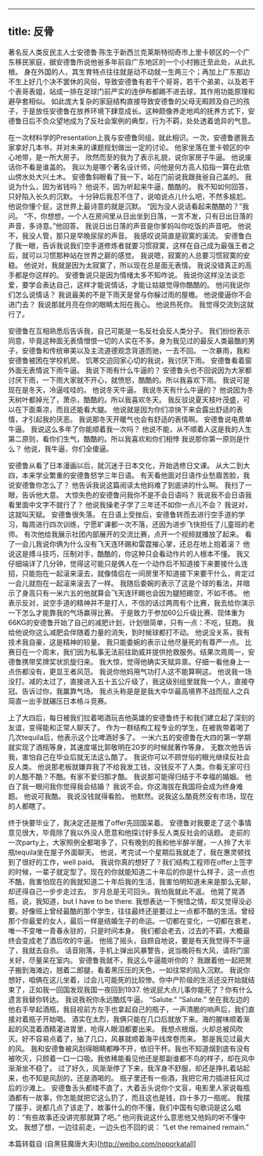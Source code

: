 ----
title: 反骨
----

著名反人类反民主人士安德鲁·陈生于新西兰克莱斯特彻奇市上里卡顿区的一个广东移民家庭，据安德鲁所说他爸多年前自广东地区的一个小村搬迁至此处，从此扎根。
身在外国的人，其生育特点往往就是动不动就一生两三个；再加上广东那边不生上好几个决不罢休的风俗，导致安德鲁有若干个哥哥，若干个弟弟，以及若干个表哥表姐，站成一排在足球门前严实的连伊布都踢不进去球，其作用功能原理和避孕套相似。
如此庞大复杂的家庭结构直接导致安德鲁的父母无暇顾及自己的孩子，于是放任安德鲁在放养环境下肆意成长。这种颇像养走地鸡的抚养方式下，安德鲁日后不负众望地成为了反社会案例的典型，行为不羁，处处透着诡异的气息。

在一次材料学的Presentation上我与安德鲁同组，就此相识。一次，安德鲁邀我去家拿好几本书，并对未来的课题规划做出一定的讨论。
他家坐落在里卡顿区的中心地带，是一所大房子。
欣然而至的我为了表示礼貌，说你家房子牛逼。
他说废话你不看是谁盖的。
我以为是哪个著名设计师，问他是何方高人掐指一算在此依山傍水处大兴土木。
安德鲁斜眼看了我一下，站在门前说我跟我爸自己盖的。
我说为什么，因为省钱吗？
他说不，因为听起来牛逼，酷酷的。
我不知如何回答，只好陷入长久的沉默。
十分钟后我忍不住了，说咱说点儿什么吧，不然多尴尬。
他说你懂个屁，这世界上最诗意的就是沉默。
“因为没人说话看起来酷酷的？”我问。
“不，你想想，一个人在房间里从日出坐到日落，一言不发，只有日出日落的声音，多诗意。”他回答。
我说日出日落的声音是你爹妈叫你吃饭的声音吧。
他说不，我没人管，那只是早晚尿尿的声音。
我感叹说简直是寂寞的溪流。
安德鲁白了我一眼，告诉我说我们空手道修炼者就要习惯寂寞，这样在自己成为最强王者之后，就可以习惯那种站在世界之巅的感觉。
我说嗯，寂寞的人总要习惯寂寞的安稳。
他说对，我就是因为太寂寞了，所以现在总是面无表情。
我说没错真正的高手都是你这样的。
安德鲁说只是因为情绪太多不知咋说。
我说你这样没法谈恋爱，要学会表达自己，这样才能说情话，才能让姑娘觉得你酷酷的。
他问我说你们怎么说情话？
我说最美的不是下雨天是曾与你躲过雨的屋檐。
他说傻逼你不会进门去？
我说那就月亮在你的眼睛太阳在我心。
他说热死你。
我觉得交流到这就行了。

安德鲁在互相熟悉后告诉我，自己可能是一名反社会反人类分子。
我们纷纷表示同意，毕竟这种面无表情憎恨一切的人实在不多。身为我见过的最反人类最酷的男子，安德鲁和传统审美以及主流道德观念背道而驰，一去不回。
一次暴雨，我和安德鲁被困在学校机房。
饥寒交迫回家心切的我说，我讨厌下雨。
安德鲁看着窗外面无表情说下雨牛逼。
我说下雨有什么牛逼的？
安德鲁头也不回说因为大家都讨厌下雨，一下雨大家就不开心，就愤怒，酷酷的。所以我喜欢下雨。
我说可是现在是冬天，冷逼哇哇的。
他说冬天牛逼。
我说冬天有什么牛逼的？
他说因为冬天树叶都掉光了，萧杀，酷酷的。所以我喜欢冬天。
我反驳说夏天枝叶茂盛，可以在下面乘凉，而且还能看大腿。
他说就是因为你们凉快下来会露出舒适的表情，才引起我的厌恶。
我说那冬天开暖气也会有舒适的表情啊。
安德鲁说电费单牛逼。
我说这么多年了你能顺着我一次吗？
他说不能，从不顺着人这是我的人生第二原则，看你们生气，酷酷的。所以我喜欢和你们相悖
我说那你第一原则是什么？
他说，我牛逼，你们全傻逼。

安德鲁从看了日本漫画以后，就沉迷于日本文化，开始选修日文课。
从大二到大四，本来学业繁重的安德鲁怒学三年日语。
有天看他面对日语作业愁眉苦脸，我说安德鲁你怎么了？
他告诉我说这篇阅读太他妈难了到底讲的什么啊。
我扫了一眼，告诉他大意。
大惊失色的安德鲁问我你不是不会日语吗？
我说我不会日语我看里面中文字不就行了？
他说我操老子学了三年还不如你一点儿不会？
我说对，这就叫天赋。
安德鲁很失落。
在日语上受挫后，安德鲁转而去进行空手道的学习，每周进行四次训练，宁愿旷课都一次不落，还因为进步飞快担任了儿童班的老师。
有次他给我展示社团内部展开的交流比赛，点开一个视频就播放了起来。
看了一会儿我说你俩为什么没有飞天连环踢和雷霆摧心掌，还总在地上抱着滚？
他说这是搏斗技巧，压制对手，酷酷的，你这种只会看动作片的人根本不懂。
我又仔细端详了几分钟，觉得这可能只是俩人在一个动作后不知道接下来要接什么连招，只能抱在一起滚来滚去，就像情侣在一间房里不知道接下来要干什么，肯定过一会儿就抱在一起滚来滚去了一样。
我随后委婉的表示了这是个球的看法，并暗示了身高只有一米六五的他就算会飞天连环踢也会因为腿短踢空，不如不练。
他表示反对，说空手道的精神并不是打人，不信的话过两周有个比赛，我去给你演示一下怎么才能靠我的气场赢得比赛。
于是致力于参加60公斤级比赛、现体重为66KG的安德鲁开始了自己的减肥计划，计划很简单，只有一点：不吃，狂跑。
我给他说你这么减肥会伴随着力量的消失，到时候球都打不动。
他说没关系，我有技术我自豪，这是精神的较量。
我只能委婉的表示让他尽量死的有尊严一点。
比赛日在一个周末，我们因为私事无法前往助威并提供抢救服务。结果次周周一，安德鲁携带奖牌奖状凯旋归来。
我大惊，觉得他确实天赋异禀。仔细一看他身上一点伤都没有，更显王者风范。
我说你他妈用气功打人这不能算啊这。
他说我一场没打。减的太过了，直接进入五十五公斤级了，我这级别组里就我一个人，直接夺冠。告诉过你，我赢靠气场。
我点头称是是是我大中华最高境界不战而屈人之兵简直一出手就碾压日本格斗竞赛。


上了大四后，每日被我们拉着喝酒玩吉他英雄的安德鲁终于和我们建立起了深刻的友谊，变得能和正常人聊天了。
作为一群结构工程专业的学生，在被我带着喝了几次tequila后，他表示这个比啤酒好多了。
一米六五的安德鲁在大四的第一学期就实现了酒瓶等身，其速度堪比郭敬明在20岁的时候就著作等身。
无数次他告诉我，害怕自己在毕业后就无法这么酷了。
我说你可以不顾世俗的眼光继续反社会反人类。
他说那老板就嫌弃我了不给我发工钱，没钱反不了人类。你看无家可归的人酷不酷？不酷。有家不爱归那才酷。
我说那可能得归结于不幸福的婚姻。
他白了我一眼问我你觉得我会结婚？
我说不会。你这海拔在我国将会成为终身难题。
他说可我酷。
我说没钱就得看脸。
他默然。说我这么酷竟然没有市场，现在的人都瞎了。

终于快要毕业了，我决定还是推了offer先回国呆着。
安德鲁对我要走了这个事情意见很大，毕竟除了我以外没人愿意和他探讨好多反人类反社会的话题。
走前的一次party上，大家照例全都喝多了，只有晚到的我和他半醉半醒，一人拎了大半瓶tequila坐在屋子外面聊天。
他说，考完试一个星期后我就走了，我在惠灵顿找到了很好的工作，well paid。
我说你真的想好了？我们结构工程师在offer上签字的时候，一辈子就定型了。现在的你就能知道二十年后的你是什么样子，这一点也不酷，我害怕现在的我就知道二十年后我的生活，我害怕明知道未来是那么无聊，却还得自己一步步走过去。
岁月总是无可回头。我怕我就此不返。
他晃了晃酒瓶，说，我知道，but I have to be there.
我想表达一下惋惜之情，却又觉得没必要。好像班上曾经最酷的那个学生，往往最终还是要过上一点都不酷的生活。曾经那个你最爱的女人，最后一样是结婚生子的命运。一切都在变化，一切都在衰老，唯一不变唯一青春永驻的，只是时间本身。
我们都会老去，过去的不羁，大概最终会变成老了酒后吹的牛逼。
他摇了摇头，自顾自地说，要是有天我觉得不牛逼了，我就去自杀。
话音刚落，手机上弹出风暴警告，说当晚将有大风，请将门窗关好，尽量呆在室内。
安德鲁我就不，我这么牛逼能听你的？
我跟着他一起把凳子搬到海滩边，翘着二郎腿，看着黑压压的天色，一如往常的陷入沉默。
我说你想好，咱俩在这儿坐着，过会儿可能死的比较惨。你中产阶级的生活还没开始就结束了，正如我一回国发现我国一夜回到1937.
他说屁大点儿事你能死了？你有什么遗言我替你转达。
我说我祝你永远酷炫牛逼。
“Salute.”
“Salute.”
坐在我左边的他右手举起酒瓶，我目视前方左手也拿起自己的瓶子，一声清脆的响声后，我们直接对着瓶子开始喝。
酒实在太烈，我俩只能在几口后就放下来。海的腥味顺着渐起的风混着酒精灌进胃里，呛得人眼泪都要出来。
我想点根烟，火却总被风吹灭。好不容易点着了，抽了几口，风暴就顺着海平线席卷而来。
那是我见过最大的风。
我和安德鲁被风刮得眼睛都睁不开，依旧干杯。我也不知道烟到底有没有被吹灭，只顾着一口一口吸。我依稀能看见他还是那副谁都不鸟的样子，却在风中渐渐坐不稳了。
过了好久，风渐渐停了下来，我浑身不舒服，却还是挣扎着站起来，也不知是风刮的，还是酒喝的。
瓶子里还有一些酒，我把它用力插进狂风过后的沙滩上。
安德鲁舌头都缕不直了，大着舌头说你个文盲，电影里人家说每瓶酒都有一故事，你怎能就把它这么扔了，而且这也是钱，四十多刀一瓶呢。
我摆了摆手，说都几点了该走了，故事什么的你不懂，我们中国有句歌词是这么唱的：“有些故事还没讲完那就算了吧。”
他问我说这什么意思他又他妈的听不懂中文。
我想了想，一边往前走，一边头也不回的说：
“Let the remained remain.”

本篇转载自 (自黑狂魔唐大夫)[http://weibo.com/noporkatall]
